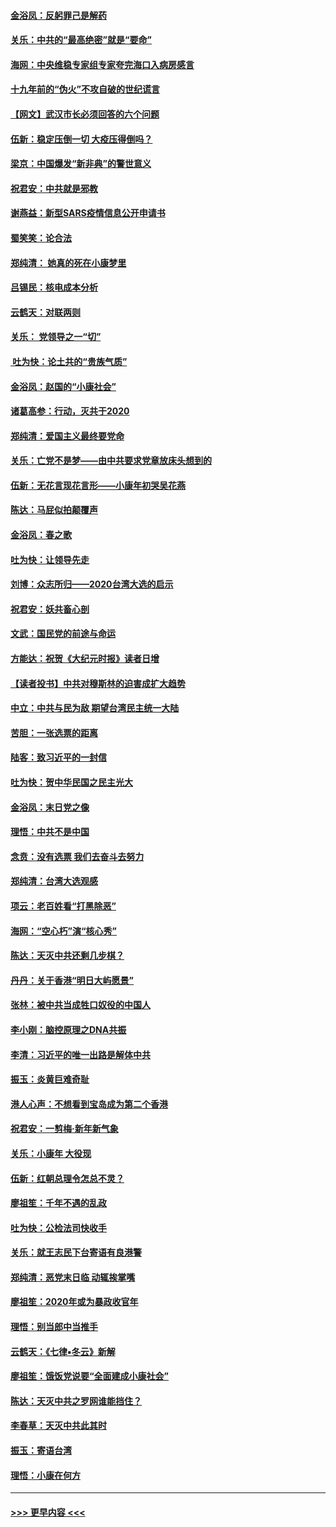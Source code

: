 #### [金浴凤：反躬罪己是解药](../pages/nsc993/n11820280.md?t=01251855) 
#### [关乐：中共的“最高绝密”就是“要命”](../pages/nsc993/n11816946.md?t=01251855) 
#### [海网：中央维稳专家组专家夸完海口入病房感言](../pages/nsc993/n11815138.md?t=01251855) 
#### [十九年前的“伪火”不攻自破的世纪谎言](../pages/nsc993/n11813238.md?t=01251855) 
#### [【网文】武汉市长必须回答的六个问题](../pages/nsc993/n11813848.md?t=01251855) 
#### [伍新：稳定压倒一切 大疫压得倒吗？](../pages/nsc993/n11812634.md?t=01251855) 
#### [梁京：中国爆发“新非典”的警世意义](../pages/nsc993/n11812554.md?t=01251855) 
#### [祝君安：中共就是邪教](../pages/nsc993/n11812431.md?t=01251855) 
#### [谢燕益：新型SARS疫情信息公开申请书](../pages/nsc993/n11808840.md?t=01251855) 
#### [蜀笑笑：论合法](../pages/nsc993/n11808064.md?t=01251855) 
#### [郑纯清： 她真的死在小康梦里](../pages/nsc993/n11806623.md?t=01251855) 
#### [吕锡民：核电成本分析](../pages/nsc993/n11806284.md?t=01251855) 
#### [云鹤天：对联两则](../pages/nsc993/n11805957.md?t=01251855) 
#### [关乐： 党领导之一“切”](../pages/nsc993/n11804505.md?t=01251855) 
#### [ 吐为快：论土共的“贵族气质”](../pages/nsc993/n11804490.md?t=01251855) 
#### [金浴凤：赵国的“小康社会”](../pages/nsc993/n11804452.md?t=01251855) 
#### [诸葛高参：行动，灭共于2020](../pages/nsc993/n11804120.md?t=01251855) 
#### [郑纯清：爱国主义最终要党命](../pages/nsc993/n11802197.md?t=01251855) 
#### [关乐：亡党不是梦——由中共要求党章放床头想到的](../pages/nsc993/n11802156.md?t=01251855) 
#### [伍新：无花言现花言形——小康年初哭吴花燕](../pages/nsc993/n11800044.md?t=01251855) 
#### [陈达：马屁似拍颠覆声](../pages/nsc993/n11800010.md?t=01251855) 
#### [金浴凤：春之歌](../pages/nsc993/n11797687.md?t=01251855) 
#### [吐为快：让领导先走](../pages/nsc993/n11797512.md?t=01251855) 
#### [刘博：众志所归——2020台湾大选的启示](../pages/nsc993/n11796878.md?t=01251855) 
#### [祝君安：妖共畜心剖](../pages/nsc993/n11794273.md?t=01251855) 
#### [文武：国民党的前途与命运](../pages/nsc993/n11794198.md?t=01251855) 
#### [方能达：祝贺《大纪元时报》读者日增](../pages/nsc993/n11793807.md?t=01251855) 
#### [【读者投书】中共对穆斯林的迫害成扩大趋势](../pages/nsc993/n11791371.md?t=01251855) 
#### [中立：中共与民为敌 期望台湾民主统一大陆](../pages/nsc993/n11790392.md?t=01251855) 
#### [苦胆：一张选票的距离](../pages/nsc993/n11788914.md?t=01251855) 
#### [陆客：致习近平的一封信](../pages/nsc993/n11788867.md?t=01251855) 
#### [吐为快：贺中华民国之民主光大](../pages/nsc993/n11788618.md?t=01251855) 
#### [金浴凤：末日党之像](../pages/nsc993/n11787475.md?t=01251855) 
#### [理悟：中共不是中国](../pages/nsc993/n11787463.md?t=01251855) 
#### [念贲：没有选票  我们去奋斗去努力](../pages/nsc993/n11787398.md?t=01251855) 
#### [郑纯清：台湾大选观感](../pages/nsc993/n11786210.md?t=01251855) 
#### [项云：老百姓看“打黑除恶”](../pages/nsc993/n11785398.md?t=01251855) 
#### [海网：“空心朽”演“核心秀”](../pages/nsc993/n11783874.md?t=01251855) 
#### [陈达：天灭中共还剩几步棋？](../pages/nsc993/n11783719.md?t=01251855) 
#### [丹丹：关于香港“明日大屿愿景”](../pages/nsc993/n11783273.md?t=01251855) 
#### [张林：被中共当成牲口奴役的中国人](../pages/nsc993/n11782397.md?t=01251855) 
#### [李小刚：脑控原理之DNA共振](../pages/nsc993/n11780962.md?t=01251855) 
#### [李清：习近平的唯一出路是解体中共](../pages/nsc993/n11780866.md?t=01251855) 
#### [振玉：炎黄巨难奇耻](../pages/nsc993/n11779632.md?t=01251855) 
#### [港人心声：不想看到宝岛成为第二个香港](../pages/nsc993/n11778817.md?t=01251855) 
#### [祝君安：一剪梅‧新年新气象](../pages/nsc993/n11776340.md?t=01251855) 
#### [关乐：小康年 大役现](../pages/nsc993/n11774213.md?t=01251855) 
#### [伍新：红朝总理令怎总不灵？](../pages/nsc993/n11770813.md?t=01251855) 
#### [廖祖笙：千年不遇的乱政](../pages/nsc993/n11770373.md?t=01251855) 
#### [吐为快：公检法司快收手](../pages/nsc993/n11770359.md?t=01251855) 
#### [关乐：就王志民下台寄语有良港警](../pages/nsc993/n11769903.md?t=01251855) 
#### [郑纯清：恶党末日临 动辄挨掌嘴](../pages/nsc993/n11769356.md?t=01251855) 
#### [廖祖笙：2020年或为暴政收官年](../pages/nsc993/n11768216.md?t=01251855) 
#### [理悟：别当郎中当推手](../pages/nsc993/n11768243.md?t=01251855) 
#### [云鹤天：《七律▪冬云》新解](../pages/nsc993/n11768204.md?t=01251855) 
#### [廖祖笙：饿饭党说要“全面建成小康社会”](../pages/nsc993/n11767482.md?t=01251855) 
#### [陈达：天灭中共之罗网谁能挡住？](../pages/nsc993/n11767465.md?t=01251855) 
#### [李春草：天灭中共此其时](../pages/nsc993/n11767452.md?t=01251855) 
#### [振玉：寄语台湾](../pages/nsc993/n11767432.md?t=01251855) 
#### [理悟：小康在何方](../pages/nsc993/n11767394.md?t=01251855) 

----
#### [ >>> 更早内容 <<< ](../indexes/nsc993-earlier.md)
